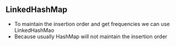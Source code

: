 ## LinkedHashMap

* To maintain the insertion order and get frequencies we can use LinkedHashMao
* Because usually HashMap will not maintain the insertion order
